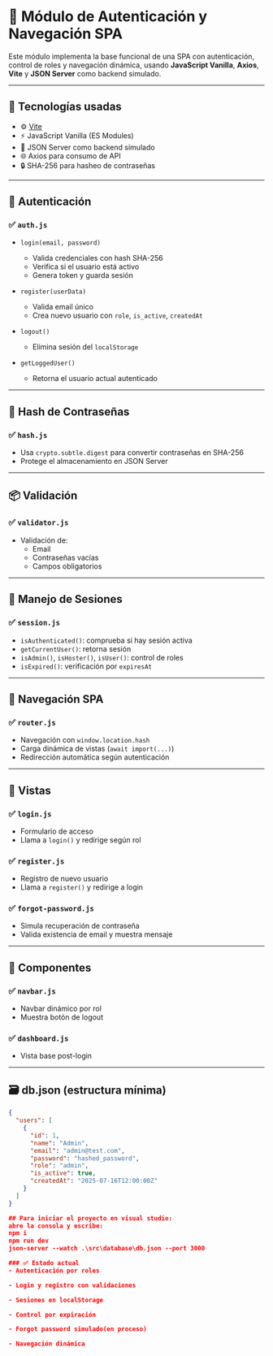 # 🧠 Módulo de Autenticación y Navegación SPA

Este módulo implementa la base funcional de una SPA con autenticación, control de roles y navegación dinámica, usando **JavaScript Vanilla**, **Axios**, **Vite** y **JSON Server** como backend simulado.

---

## 🔧 Tecnologías usadas

- ⚙️ [Vite](https://vitejs.dev/)
- ⚡ JavaScript Vanilla (ES Modules)
- 🔐 JSON Server como backend simulado
- 🌐 Axios para consumo de API
- 🔒 SHA-256 para hasheo de contraseñas


---

## 🔐 Autenticación

### ✅ `auth.js`

- `login(email, password)`
  - Valida credenciales con hash SHA-256
  - Verifica si el usuario está activo
  - Genera token y guarda sesión

- `register(userData)`
  - Valida email único
  - Crea nuevo usuario con `role`, `is_active`, `createdAt`

- `logout()`
  - Elimina sesión del `localStorage`

- `getLoggedUser()`
  - Retorna el usuario actual autenticado

---

## 🔑 Hash de Contraseñas

### ✅ `hash.js`

- Usa `crypto.subtle.digest` para convertir contraseñas en SHA-256
- Protege el almacenamiento en JSON Server

---

## 📦 Validación

### ✅ `validator.js`

- Validación de:
  - Email
  - Contraseñas vacías
  - Campos obligatorios

---

## 💾 Manejo de Sesiones

### ✅ `session.js`

- `isAuthenticated()`: comprueba si hay sesión activa
- `getCurrentUser()`: retorna sesión
- `isAdmin()`, `isHoster()`, `isUser()`: control de roles
- `isExpired()`: verificación por `expiresAt`

---

## 🧭 Navegación SPA

### ✅ `router.js`

- Navegación con `window.location.hash`
- Carga dinámica de vistas (`await import(...)`)
- Redirección automática según autenticación

---

## 📄 Vistas

### ✅ `login.js`

- Formulario de acceso
- Llama a `login()` y redirige según rol

### ✅ `register.js`

- Registro de nuevo usuario
- Llama a `register()` y redirige a login

### ✅ `forgot-password.js`

- Simula recuperación de contraseña
- Valida existencia de email y muestra mensaje

---

## 🧩 Componentes

### ✅ `navbar.js`

- Navbar dinámico por rol
- Muestra botón de logout

### ✅ `dashboard.js`

- Vista base post-login

---

## 🗃️ db.json (estructura mínima)

```json
{
  "users": [
    {
      "id": 1,
      "name": "Admin",
      "email": "admin@test.com",
      "password": "hashed_password",
      "role": "admin",
      "is_active": true,
      "createdAt": "2025-07-16T12:00:00Z"
    }
  ]
}

## Para iniciar el proyecto en visual studio:
abre la consola y escribe:
npm i
npm run dev
json-server --watch .\src\database\db.json --port 3000

### ✅ Estado actual
- Autenticación por roles

- Login y registro con validaciones

- Sesiones en localStorage

- Control por expiración

- Forgot password simulado(en proceso)

- Navegación dinámica


